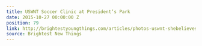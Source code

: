 ```yaml
---
title: USWNT Soccer Clinic at President’s Park
date: 2015-10-27 00:00:00 Z
position: 79
link: http://brightestyoungthings.com/articles/photos-uswnt-shebelieves-youth-clinic-at-presidents-park.htm
source: Brightest New Things
---
```


